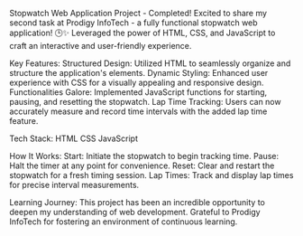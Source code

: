 Stopwatch Web Application Project - Completed!
Excited to share my second task at Prodigy InfoTech - a fully functional stopwatch web application! 🕒✨ Leveraged the power of HTML, CSS, and JavaScript to craft an interactive and user-friendly experience.

Key Features:
Structured Design: Utilized HTML to seamlessly organize and structure the application's elements.
Dynamic Styling: Enhanced user experience with CSS for a visually appealing and responsive design.
Functionalities Galore: Implemented JavaScript functions for starting, pausing, and resetting the stopwatch.
Lap Time Tracking: Users can now accurately measure and record time intervals with the added lap time feature.

Tech Stack:
HTML
CSS
JavaScript

How It Works:
Start: Initiate the stopwatch to begin tracking time.
Pause: Halt the timer at any point for convenience.
Reset: Clear and restart the stopwatch for a fresh timing session.
Lap Times: Track and display lap times for precise interval measurements.

Learning Journey:
This project has been an incredible opportunity to deepen my understanding of web development. Grateful to Prodigy InfoTech for fostering an environment of continuous learning.
